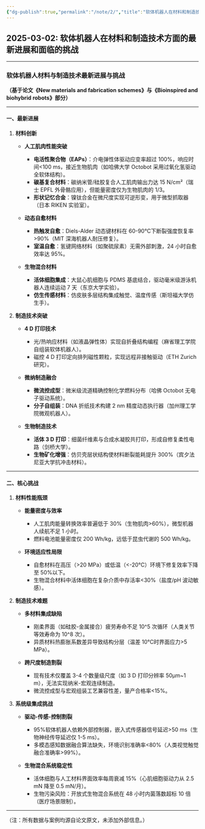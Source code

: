```yaml
---
{"dg-publish":true,"permalink":"/note/2/","title":"软体机器人在材料和制造技术方面的最新进展和面临的挑战"}
---
```


2025-03-02: 软体机器人在材料和制造技术方面的最新进展和面临的挑战
---
---

### 软体机器人材料与制造技术最新进展与挑战  
**（基于论文《New materials and fabrication schemes》与《Bioinspired and biohybrid robots》部分）**  

---

#### **一、最新进展**  
1. **材料创新**  
   - **人工肌肉性能突破**  
     - **电活性聚合物（EAPs）**：介电弹性体驱动应变率超过 100%，响应时间<100 ms，接近生物肌肉（如哈佛大学 Octobot 采用过氧化氢驱动全软体结构）。  
     - **碳基复合材料**：碳纳米管/硅胶复合人工肌肉输出力达 15 N/cm²（瑞士 EPFL 外骨骼应用），但能量密度仅为生物肌肉的 1/3。  
     - **形状记忆合金**：镍钛合金在微尺度实现可逆形变，用于微型抓取器（日本 RIKEN 实验室）。  

   - **动态自愈材料**  
     - **热触发自愈**：Diels-Alder 动态键材料在 60-90℃下断裂强度恢复率>90%（MIT 深海机器人耐压修复）。  
     - **室温自愈**：氢键网络材料（如聚硫尿素）无需外部刺激，24 小时自愈效率达 95%。  

   - **生物混合材料**  
     - **活体细胞集成**：大鼠心肌细胞与 PDMS 基底结合，驱动毫米级游泳机器人连续运动 7 天（东京大学实验）。  
     - **仿生传感材料**：仿皮肤多层结构集成触觉、温度传感（斯坦福大学仿生手）。  

2. **制造技术突破**  
   - **4 D 打印技术**  
     - 光/热响应材料（如液晶弹性体）实现自折叠结构编程（麻省理工学院自组装软体机器人）。  
     - 磁控 4 D 打印定向排列磁性颗粒，实现远程非接触驱动（ETH Zurich 研究）。  

   - **微纳制造融合**  
     - **微流控成型**：微米级流道精确控制化学燃料分布（哈佛 Octobot 无电子驱动系统）。  
     - **分子自组装**：DNA 折纸技术构建 2 nm 精度动态执行器（加州理工学院微观机器人）。  

   - **生物制造技术**  
     - **活体 3 D 打印**：细菌纤维素与合成水凝胶共打印，形成自修复柔性电路（剑桥大学）。  
     - **生物矿化增强**：仿贝壳层状结构使材料断裂能耗提升 300%（宾夕法尼亚大学抗冲击材料）。  

---

#### **二、核心挑战**  
1. **材料性能瓶颈**  
   - **能量密度与效率**  
     - 人工肌肉能量转换效率普遍低于 30%（生物肌肉>60%），微型机器人续航不足 1 小时。  
     - 燃料电池能量密度仅 200 Wh/kg，远低于昆虫代谢的 500 Wh/kg。  

   - **环境适应性局限**  
     - 自愈材料在高压（>20 MPa）或低温（<-20℃）环境下修复效率下降至 50%以下。  
     - 生物混合材料中活体细胞在复杂介质中存活率<30%（盐度/pH 波动敏感）。  

2. **制造技术难题**  
   - **多材料集成缺陷**  
     - 刚柔界面（如硅胶-金属接合）疲劳寿命不足 10^5 次循环（人类关节等效寿命为 10^8 次）。  
     - 异质材料热膨胀系数差异导致结构分层（温差 10℃时界面应力>5 MPa）。  

   - **跨尺度制造割裂**  
     - 现有技术仅覆盖 3-4 个数量级尺度（如 3 D 打印分辨率 50μm~1 m），无法实现纳米-宏观连续制造。  
     - 微流控成型与宏观组装工艺兼容性差，量产合格率<15%。  

3. **系统级集成挑战**  
   - **驱动-传感-控制割裂**  
     - 95%软体机器人依赖外部控制器，嵌入式传感器信号延迟>50 ms（生物神经传导延迟仅 1-5 ms）。  
     - 多模态感知数据融合算法缺失，环境识别准确率<80%（人类视觉触觉融合准确率>99%）。  

   - **生物混合系统稳定性**  
     - 活体细胞与人工材料界面效率每周衰减 15%（心肌细胞驱动力从 2.5 mN 降至 0.5 mN/月）。  
     - 生物污染风险：开放式生物混合系统在 48 小时内菌落数超标 10 倍（医疗场景限制）。  

--- 

（注：所有数据与案例均源自论文原文，未添加外部信息。）